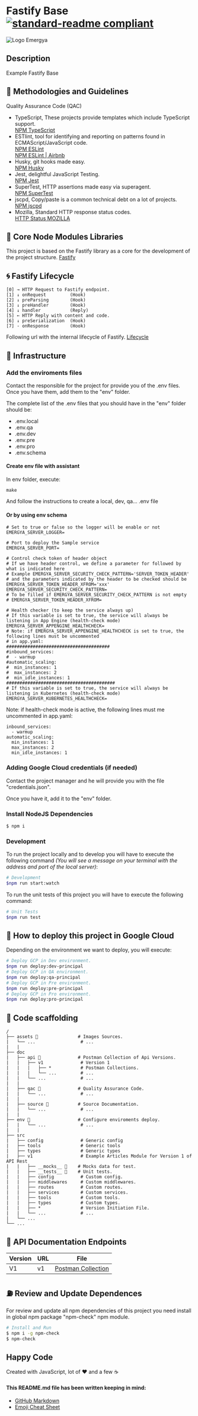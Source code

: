 # Fastify Base [![standard-readme compliant](https://img.shields.io/badge/readme%20style-standard-brightgreen.svg?style=flat-square)](https://github.com/RichardLitt/standard-readme)

![Logo Emergya](assets/emergya-logo.jpg)

## Description

Example Fastify Base

## 📌 Methodologies and Guidelines

Quality Assurance Code (QAC)

* TypeScript, These projects provide templates which include TypeScript support. \
  [NPM TypeScript](https://www.npmjs.com/package/typescript) 
* ESTlint, tool for identifying and reporting on patterns found in ECMAScript/JavaScript code. \
  [NPM ESLint](https://www.npmjs.com/package/eslint) \
  [NPM ESLint | Airbnb](https://www.npmjs.com/package/eslint-config-airbnb)
* Husky, git hooks made easy. \
  [NPM Husky](https://www.npmjs.com/package/husky)
* Jest, delightful JavaScript Testing. \
  [NPM Jest](https://www.npmjs.com/package/jest)
* SuperTest, HTTP assertions made easy via superagent. \
  [NPM SuperTest](https://www.npmjs.com/package/supertest)
* jscpd, Copy/paste is a common technical debt on a lot of projects. \
  [NPM jscpd](https://www.npmjs.com/package/jscpd)
* Mozilla, Standard HTTP response status codes. \
  [HTTP Status MOZILLA](https://developer.mozilla.org/es/docs/Web/HTTP/Status)

## 💊 Core Node Modules Libraries

This project is based on the Fastify library as a core for the development of the project structure.
[Fastify](https://www.fastify.io/)

## 🌀 Fastify Lifecycle

```any
[0] → HTTP Request to Fastify endpoint.
[1] ↓ onRequest         (Hook)
[2] ↓ preParsing        (Hook)
[3] ↓ preHandler        (Hook)
[4] ↓ handler           (Reply)
[5] ← HTTP Reply with content and code.
[6] ↓ preSerialization  (Hook)
[7] - onResponse        (Hook)
```

Following url with the internal lifecycle of Fastify.
[Lifecycle](https://www.fastify.io/docs/latest/Lifecycle/#lifecycle)

## 📐 Infrastructure

### Add the enviroments files

Contact the responsible for the project for provide you of the .env files. Once you have them, add them to the "env" folder.

The complete list of the .env files that you should have in the "env" folder should be:

* .env.local
* .env.qa
* .env.dev
* .env.pre
* .env.pro
* .env.schema

#### Create env file with assistant

In env folder, execute: 
```
make
```
And follow the instructions to create a local, dev, qa... .env file
#### Or by using env schema
```
# Set to true or false so the logger will be enable or not
EMERGYA_SERVER_LOGGER=

# Port to deploy the Sample service
EMERGYA_SERVER_PORT=

# Control check token of header object
# If we have header control, we define a parameter for followed by what is indicated here
# Example EMERGYA_SERVER_SECURITY_CHECK_PATTERN='SERVER_TOKEN_HEADER'
# and the parameters indicated by the header to be checked should be EMERGYA_SERVER_TOKEN_HEADER_XFROM='xxx'
EMERGYA_SERVER_SECURITY_CHECK_PATTERN=
# To be filled if EMERGYA_SERVER_SECURITY_CHECK_PATTERN is not empty
# EMERGYA_SERVER_TOKEN_HEADER_XFROM=

# Health checker (to keep the service always up)
# If this variable is set to true, the service will always be listening in App Engine (health-check mode)
EMERGYA_SERVER_APPENGINE_HEALTHCHECK=
# Note: if EMERGYA_SERVER_APPENGINE_HEALTHCHECK is set to true, the following lines must be uncommented
# in app.yaml:
#######################################
#inbound_services:
#  - warmup
#automatic_scaling:
#  min_instances: 1
#  max_instances: 2
#  min_idle_instances: 1
#########################################
# If this variable is set to true, the service will always be listening in Kubernetes (health-check mode)
EMERGYA_SERVER_KUBERNETES_HEALTHCHECK=

```
Note: if health-check mode is active, the following lines must me uncommented in app.yaml:
```
inbound_services:
  - warmup
automatic_scaling:
  min_instances: 1
  max_instances: 2
  min_idle_instances: 1
```


### Adding Google Cloud credentials (if needed)

Contact the project manager and he will provide you with the file "credentials.json".

Once you have it, add it to the "env" folder.

### Install NodeJS Dependencies

```bash
$ npm i
```

### Development

To run the project locally and to develop you will have to execute the following command _(You will see a message on your terminal with the address and port of the local server)_:

```bash
# Development
$npm run start:watch
```

To run the unit tests of this project you will have to execute the following command:

```bash
# Unit Tests
$npm run test
```

## 🚀 How to deploy this project in Google Cloud

Depending on the environment we want to deploy, you will execute:

```bash
# Deploy GCP in Dev environment.
$npm run deploy:dev-principal
# Deploy GCP in QA environment.
$npm run deploy:qa-principal
# Deploy GCP in Pre environment.
$npm run deploy:pre-principal
# Deploy GCP in Pro environment.
$npm run deploy:pro-principal
```

## 📂 Code scaffolding

```
/
├── assets 🌈               # Images Sources.
|   └── ...                 # ...
|   |
├── doc
|   ├── api 🚠              # Postman Collection of Api Versions.
|   |   ├── v1              # Version 1
|   |   |   ├── *           # Postman Collections.
|   |   |   └── ...         # ...
|   |   └── ...             # ...
|   |
|   ├── qac 🔰              # Quality Assurance Code.
|   |   └── ...             # ...
|   |
|   ├── source 📖           # Source Documentation.
|   |   └── ...             # ...
|   |
├── env 🔌                  # Configure enviroments deploy.
|   |   └── ...             # ...
|   |
├── src
|   ├── config              # Generic config
|   ├── tools               # Generic tools
|   ├── types               # Generic types
|   ├── v1                  # Example Articles Module for Version 1 of API Rest
|   |   ├── __mocks__ 👻    # Mocks data for test.
|   |   ├── __tests__ 🚥    # Unit tests.
|   |   ├── config          # Custom config.
|   |   ├── middlewares     # Custom middlewares.
|   |   ├── routes          # Custom routes.
|   |   ├── services        # Custom services.
|   |   ├── tools           # Custom tools.
|   |   ├── types           # Custom types.
|   |   ├── *               # Version Initiation File.
|   |   └── ...             # ...
|   └── ...   
└── ...
```

## 🚠 API Documentation Endpoints

| Version | URL | File |
| ------- | --- | -----|
|   V1    | v1  | [Postman Collection](docs/api/v1/example_postman_collection.json) 


## ⛽️ Review and Update Dependences

For review and update all npm dependencies of this project you need install in global npm package "npm-check" npm module.

```bash
# Install and Run
$ npm i -g npm-check
$ npm-check
```

## Happy Code

Created with JavaScript, lot of ❤️ and a few ☕️

#### This README.md file has been written keeping in mind:
- [GitHub Markdown](https://guides.github.com/features/mastering-markdown/)
- [Emoji Cheat Sheet](https://www.webfx.com/tools/emoji-cheat-sheet/)
